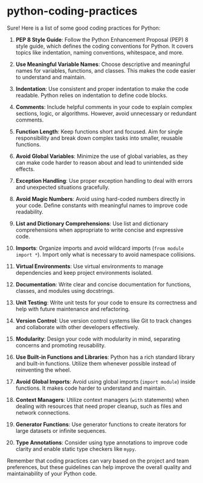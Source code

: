 # python-coding-practices
Sure! Here is a list of some good coding practices for Python:

1. **PEP 8 Style Guide**: Follow the Python Enhancement Proposal (PEP) 8 style guide, which defines the coding conventions for Python. It covers topics like indentation, naming conventions, whitespace, and more.

2. **Use Meaningful Variable Names**: Choose descriptive and meaningful names for variables, functions, and classes. This makes the code easier to understand and maintain.

3. **Indentation**: Use consistent and proper indentation to make the code readable. Python relies on indentation to define code blocks.

4. **Comments**: Include helpful comments in your code to explain complex sections, logic, or algorithms. However, avoid unnecessary or redundant comments.

5. **Function Length**: Keep functions short and focused. Aim for single responsibility and break down complex tasks into smaller, reusable functions.

6. **Avoid Global Variables**: Minimize the use of global variables, as they can make code harder to reason about and lead to unintended side effects.

7. **Exception Handling**: Use proper exception handling to deal with errors and unexpected situations gracefully.

8. **Avoid Magic Numbers**: Avoid using hard-coded numbers directly in your code. Define constants with meaningful names to improve code readability.

9. **List and Dictionary Comprehensions**: Use list and dictionary comprehensions when appropriate to write concise and expressive code.

10. **Imports**: Organize imports and avoid wildcard imports (`from module import *`). Import only what is necessary to avoid namespace collisions.

11. **Virtual Environments**: Use virtual environments to manage dependencies and keep project environments isolated.

12. **Documentation**: Write clear and concise documentation for functions, classes, and modules using docstrings.

13. **Unit Testing**: Write unit tests for your code to ensure its correctness and help with future maintenance and refactoring.

14. **Version Control**: Use version control systems like Git to track changes and collaborate with other developers effectively.

15. **Modularity**: Design your code with modularity in mind, separating concerns and promoting reusability.

16. **Use Built-in Functions and Libraries**: Python has a rich standard library and built-in functions. Utilize them whenever possible instead of reinventing the wheel.

17. **Avoid Global Imports**: Avoid using global imports (`import module`) inside functions. It makes code harder to understand and maintain.

18. **Context Managers**: Utilize context managers (`with` statements) when dealing with resources that need proper cleanup, such as files and network connections.

19. **Generator Functions**: Use generator functions to create iterators for large datasets or infinite sequences.

20. **Type Annotations**: Consider using type annotations to improve code clarity and enable static type checkers like `mypy`.

Remember that coding practices can vary based on the project and team preferences, but these guidelines can help improve the overall quality and maintainability of your Python code.
